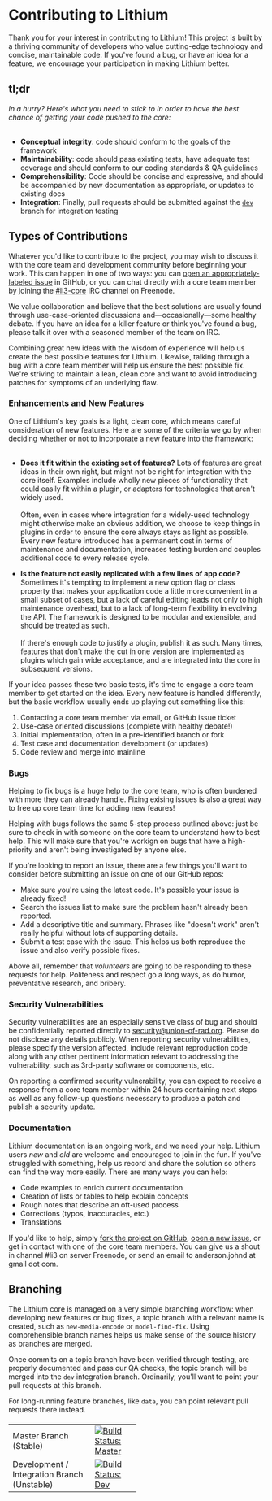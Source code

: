 # Contributing to Lithium

Thank you for your interest in contributing to Lithium! This project is built by a thriving community of developers who value cutting-edge technology and concise, maintainable code. If you've found a bug, or have an idea for a feature, we encourage your participation in making Lithium better.

## tl;dr

 _In a hurry? Here's what you need to stick to in order to have the best chance of getting your code pushed to the core:_
<br /><br />

 * **Conceptual integrity**: code should conform to the goals of the framework
 * **Maintainability**: code should pass existing tests, have adequate test coverage and should conform to our coding standards & QA guidelines
 * **Comprehensibility**: Code should be concise and expressive, and should be accompanied by new documentation as appropriate, or updates to existing docs
 * **Integration**: Finally, pull requests should be submitted against the [`dev`](https://github.com/UnionOfRAD/lithium/tree/dev) branch for integration testing

## Types of Contributions

Whatever you'd like to contribute to the project, you may wish to discuss it with the core team and development community before beginning your work. This can happen in one of two ways: you can [open an appropriately-labeled issue](https://github.com/UnionOfRAD/lithium/issues/new) in GitHub, or you can chat directly with a core team member by joining the [#li3-core](irc://irc.freenode.net/#li3-core) IRC channel on Freenode.

We value collaboration and believe that the best solutions are usually found through use-case-oriented discussions and&mdash;occasionally&mdash;some healthy debate. If you have an idea for a killer feature or think you've found a bug, please talk it over with a seasoned member of the team on IRC.

Combining great new ideas with the wisdom of experience will help us create the best possible features for Lithium.  Likewise, talking through a bug with a core team member will help us ensure the best possible fix.  We're striving to maintain a lean, clean core and want to avoid introducing patches for symptoms of an underlying flaw.

### Enhancements and New Features

One of Lithium's key goals is a light, clean core, which means careful consideration of new features. Here are some of the criteria we go by when deciding whether or not to incorporate a new feature into the framework:<br /><br />

 * **Does it fit within the existing set of features?** Lots of features are great ideas in their own right, but might not be right for integration with the core itself. Examples include wholly new pieces of functionality that could easily fit within a plugin, or adapters for technologies that aren't widely used.<br /><br />Often, even in cases where integration for a widely-used technology might otherwise make an obvious addition, we choose to keep things in plugins in order to ensure the core always stays as light as possible. Every new feature introduced has a permanent cost in terms of maintenance and documentation, increases testing burden and couples additional code to every release cycle.
 
 * **Is the feature not easily replicated with a few lines of app code?** Sometimes it's tempting to implement a new option flag or class property that makes your application code a little more convenient in a small subset of cases, but a lack of careful editing leads not only to high maintenance overhead, but to a lack of long-term flexibility in evolving the API. The framework is designed to be modular and extensible, and should be treated as such.<br /><br />If there's enough code to justify a plugin, publish it as such. Many times, features that don't make the cut in one version are implemented as plugins which gain wide acceptance, and are integrated into the core in subsequent versions.
 
If your idea passes these two basic tests, it's time to engage a core team member to get started on the idea. Every new feature is handled differently, but the basic workflow usually ends up playing out something like this:

 1. Contacting a core team member via email, or GitHub issue ticket
 2. Use-case oriented discussions (complete with healthy debate!)
 3. Initial implementation, often in a pre-identified branch or fork
 4. Test case and documentation development (or updates)
 5. Code review and merge into mainline
 
### Bugs

Helping to fix bugs is a huge help to the core team, who is often burdened with more they can already handle. Fixing exising issues is also a great way to free up core team time for adding new feaures!

Helping with bugs follows the same 5-step process outlined above: just be sure to check in with someone on the core team to understand how to best help. This will make sure that you're workign on bugs that have a high-priority and aren't being investigated by anyone else.

If you're looking to report an issue, there are a few things you'll want to consider before submitting an issue on one of our GitHub repos:

 * Make sure you're using the latest code. It's possible your issue is already fixed! 
 * Search the issues list to make sure the problem hasn't already been reported.
 * Add a descriptive title and summary. Phrases like "doesn't work" aren't really helpful without lots of supporting details.
 * Submit a test case with the issue. This helps us both reproduce the issue and also verify possible fixes.
 
Above all, remember that _volunteers_ are going to be responding to these requests for help. Politeness and respect go a long ways, as do humor, preventative research, and bribery.

### Security Vulnerabilities

Security vulnerabilities are an especially sensitive class of bug and should be confidentially reported directly to [security@union-of-rad.org](mailto:security@union-of-rad.org). Please do not disclose any details publicly. When reporting security vulnerabilities, please specify the version affected, include relevant reproduction code along with any other pertinent information relevant to addressing the vulnerability, such as 3rd-party software or components, etc.

On reporting a confirmed security vulnerability, you can expect to receive a response from a core team member within 24 hours containing next steps as well as any follow-up questions necessary to produce a patch and publish a security update.

### Documentation

Lithium documentation is an ongoing work, and we need your help. Lithium users _new_ and _old_ are welcome and encouraged to join in the fun. If you've struggled with something, help us record and share the solution so others can find the way more easily. There are many ways you can help:

 * Code examples to enrich current documentation
 * Creation of lists or tables to help explain concepts
 * Rough notes that describe an oft-used process
 * Corrections (typos, inaccuracies, etc.)
 * Translations

If you'd like to help, simply [fork the project on GitHub](https://github.com/UnionOfRAD/manual), [open a new issue](https://github.com/UnionOfRAD/manual/issues), or get in contact with one of the core team members. You can give us a shout in channel #li3 on server Freenode, or send an email to anderson.johnd at gmail dot com.


## Branching

The Lithium core is managed on a very simple branching workflow: when developing new features or bug fixes, a topic branch with a relevant name is created, such as `new-media-encode` or `model-find-fix`. Using comprehensible branch names helps us make sense of the source history as branches are merged.

Once commits on a topic branch have been verified through testing, are properly documented and pass our QA checks, the topic branch will be merged into the `dev` integration branch. Ordinarily, you'll want to point your pull requests at this branch.

For long-running feature branches, like `data`, you can point relevant pull requests there instead.

<table style="width: 50%; border: 0; margin-top:20px">
	<tr>
		<td style="border: 0;">Master Branch (Stable)</td>
		<td style="border: 0;">
			<a href="http://travis-ci.org/UnionOfRAD/lithium" style="border: 0; padding: 0;">
				<img
					src="https://secure.travis-ci.org/UnionOfRAD/lithium.png?branch=master"
					alt="Build Status: Master"
				/>
			</a>
		</td>
	</tr>
	<tr>
		<td style="border: 0;">Development / Integration Branch (Unstable)</td>
		<td style="border: 0;">
			<a href="http://travis-ci.org/UnionOfRAD/lithium" style="border: 0; padding: 0;">
				<img
					src="https://secure.travis-ci.org/UnionOfRAD/lithium.png?branch=dev"
					alt="Build Status: Dev"
				/>
			</a>
		</td>
	</tr>
</table>

